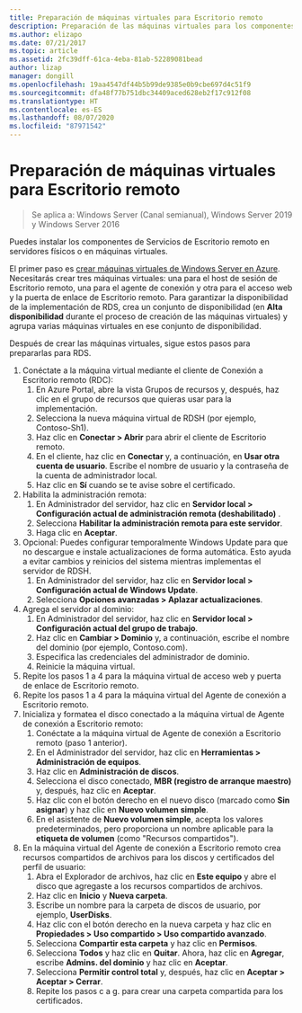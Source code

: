 ```yaml
---
title: Preparación de máquinas virtuales para Escritorio remoto
description: Preparación de las máquinas virtuales para los componentes de Escritorio remoto
ms.author: elizapo
ms.date: 07/21/2017
ms.topic: article
ms.assetid: 2fc39dff-61ca-4eba-81ab-52289081bead
author: lizap
manager: dongill
ms.openlocfilehash: 19aa4547df44b5b99de9385e0b9cbe697d4c51f9
ms.sourcegitcommit: dfa48f77b751dbc34409aced628eb2f17c912f08
ms.translationtype: HT
ms.contentlocale: es-ES
ms.lasthandoff: 08/07/2020
ms.locfileid: "87971542"
---
```

# <a name="prepare-your-virtual-machines-for-remote-desktop"></a>Preparación de máquinas virtuales para Escritorio remoto

>Se aplica a: Windows Server (Canal semianual), Windows Server 2019 y Windows Server 2016

Puedes instalar los componentes de Servicios de Escritorio remoto en servidores físicos o en máquinas virtuales.

El primer paso es [crear máquinas virtuales de Windows Server en Azure](/azure/virtual-machines/windows/quick-create-portal). Necesitarás crear tres máquinas virtuales: una para el host de sesión de Escritorio remoto, una para el agente de conexión y otra para el acceso web y la puerta de enlace de Escritorio remoto. Para garantizar la disponibilidad de la implementación de RDS, crea un conjunto de disponibilidad (en **Alta disponibilidad** durante el proceso de creación de las máquinas virtuales) y agrupa varias máquinas virtuales en ese conjunto de disponibilidad.

Después de crear las máquinas virtuales, sigue estos pasos para prepararlas para RDS.

1.  Conéctate a la máquina virtual mediante el cliente de Conexión a Escritorio remoto (RDC):
    1.  En Azure Portal, abre la vista Grupos de recursos y, después, haz clic en el grupo de recursos que quieras usar para la implementación.
    2.  Selecciona la nueva máquina virtual de RDSH (por ejemplo, Contoso-Sh1).
    3.  Haz clic en **Conectar > Abrir** para abrir el cliente de Escritorio remoto.
    4.  En el cliente, haz clic en **Conectar** y, a continuación, en **Usar otra cuenta de usuario**. Escribe el nombre de usuario y la contraseña de la cuenta de administrador local.
    5.  Haz clic en **Sí** cuando se te avise sobre el certificado.
2.  Habilita la administración remota:
    1.  En Administrador del servidor, haz clic en **Servidor local > Configuración actual de administración remota (deshabilitado)** .
    2.  Selecciona **Habilitar la administración remota para este servidor**.
    3.  Haga clic en **Aceptar**.
3.  Opcional: Puedes configurar temporalmente Windows Update para que no descargue e instale actualizaciones de forma automática. Esto ayuda a evitar cambios y reinicios del sistema mientras implementas el servidor de RDSH.
    1.  En Administrador del servidor, haz clic en **Servidor local > Configuración actual de Windows Update**.
    2.  Selecciona **Opciones avanzadas > Aplazar actualizaciones**.
4.  Agrega el servidor al dominio:
    1.  En Administrador del servidor, haz clic en **Servidor local > Configuración actual del grupo de trabajo**.
    2.  Haz clic en **Cambiar > Dominio** y, a continuación, escribe el nombre del dominio (por ejemplo, Contoso.com).
    3.  Especifica las credenciales del administrador de dominio.
    4.  Reinicie la máquina virtual.
5.  Repite los pasos 1 a 4 para la máquina virtual de acceso web y puerta de enlace de Escritorio remoto.
6.  Repite los pasos 1 a 4 para la máquina virtual del Agente de conexión a Escritorio remoto.
7.  Inicializa y formatea el disco conectado a la máquina virtual de Agente de conexión a Escritorio remoto:
    1.  Conéctate a la máquina virtual de Agente de conexión a Escritorio remoto (paso 1 anterior).
    2.  En el Administrador del servidor, haz clic en **Herramientas > Administración de equipos**.
    3.  Haz clic en **Administración de discos**.
    4.  Selecciona el disco conectado, **MBR (registro de arranque maestro)** y, después, haz clic en **Aceptar**.
    5.  Haz clic con el botón derecho en el nuevo disco (marcado como **Sin asignar**) y haz clic en **Nuevo volumen simple**.
    6.  En el asistente de **Nuevo volumen simple**, acepta los valores predeterminados, pero proporciona un nombre aplicable para la **etiqueta de volumen** (como "Recursos compartidos").
8.  En la máquina virtual del Agente de conexión a Escritorio remoto crea recursos compartidos de archivos para los discos y certificados del perfil de usuario:
    1.  Abra el Explorador de archivos, haz clic en **Este equipo** y abre el disco que agregaste a los recursos compartidos de archivos.
    2.  Haz clic en **Inicio** y **Nueva carpeta**.
    3.  Escribe un nombre para la carpeta de discos de usuario, por ejemplo, **UserDisks**.
    4.  Haz clic con el botón derecho en la nueva carpeta y haz clic en **Propiedades > Uso compartido > Uso compartido avanzado**.
    5.  Selecciona **Compartir esta carpeta** y haz clic en **Permisos**.
    6.  Selecciona **Todos** y haz clic en **Quitar**. Ahora, haz clic en **Agregar**, escribe **Admins. del dominio** y haz clic en **Aceptar**.
    7.  Selecciona **Permitir control total** y, después, haz clic en **Aceptar > Aceptar > Cerrar**.
    8.  Repite los pasos c a g. para crear una carpeta compartida para los certificados.


